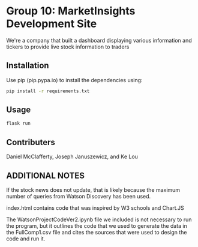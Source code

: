 # Group 10: MarketInsights Development Site

We're a company that built a dashboard displaying various information and tickers to provide live stock information to traders

## Installation

Use pip (pip.pypa.io) to install the dependencies using:

```bash
pip install -r requirements.txt
```

## Usage


```python
flask run
```

## Contributers

Daniel McClafferty, Joseph Januszewicz, and Ke Lou

## ADDITIONAL NOTES

If the stock news does not update, that is likely because the maximum number of queries from Watson Discovery has been used.

index.html contains code that was inspired by W3 schools and Chart.JS

The WatsonProjectCodeVer2.ipynb file we included is not necessary to run the program, but it outlines the code that we used to generate the data in the FullComp1.csv file and cites the sources that were used to design the code and run it.